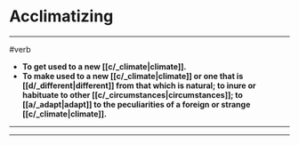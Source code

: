 # Acclimatizing
---
#verb
- **To get used to a new [[c/_climate|climate]].**
- **To make used to a new [[c/_climate|climate]] or one that is [[d/_different|different]] from that which is natural; to inure or habituate to other [[c/_circumstances|circumstances]]; to [[a/_adapt|adapt]] to the peculiarities of a foreign or strange [[c/_climate|climate]].**
---
---

